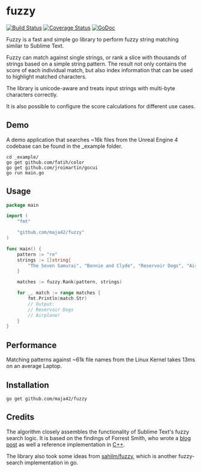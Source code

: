 # fuzzy
[![Build Status](https://travis-ci.org/maja42/fuzzy.svg?branch=master)](https://travis-ci.org/maja42/fuzzy)
[![Coverage Status](https://coveralls.io/repos/maja42/fuzzy/badge.png?branch=master)](https://coveralls.io/r/maja42/fuzzy?branch=master)
[![GoDoc](https://godoc.org/github.com/maja42/fuzzy?status.svg)](https://godoc.org/github.com/maja42/fuzzy)

Fuzzy is a fast and simple go library to perform fuzzy string matching similar to Sublime Text.

Fuzzy can match against single strings, or rank a slice with thousands of strings based on a simple string pattern.
The result not only contains the score of each individual match, but also index information that can be used to highlight matched characters.

The library is unicode-aware and treats input strings with multi-byte characters correctly.

It is also possible to configure the score calculations for different use cases.

## Demo

A demo application that searches ~16k files from the Unreal Engine 4 codebase can be found in the _example folder.

```
cd _example/
go get github.com/fatih/color
go get github.com/jroimartin/gocui
go run main.go
```

## Usage

```go
package main

import (
	"fmt"

	"github.com/maja42/fuzzy"
)

func main() {
	pattern := "re"
	strings := []string{
		"The Seven Samurai", "Bonnie and Clyde", "Reservoir Dogs", "Airplane!", "Pan's Labyrinth", "鋼の錬金術師",
	}

	matches := fuzzy.Rank(pattern, strings)

	for _, match := range matches {
		fmt.Println(match.Str)
		// Output:
		// Reservoir Dogs
		// Airplane!
	}
}
```

## Performance

Matching patterns against ~61k file names from the Linux Kernel takes 13ms on an average Laptop.

## Installation

`go get github.com/maja42/fuzzy`

## Credits

The algorithm closely assembles the functionality of Sublime Text's fuzzy search logic.
It is based on the findings of Forrest Smith, who wrote a [blog post](https://blog.forrestthewoods.com/reverse-engineering-sublime-text-s-fuzzy-match-4cffeed33fdb#.d05n81yjy) as well a reference implementation in [C++](https://github.com/forrestthewoods/lib_fts/blob/master/code/fts_fuzzy_match.h).

The library also took some ideas from [sahilm/fuzzy](https://github.com/sahilm/fuzzy), which is another fuzzy-search implementation in go.
